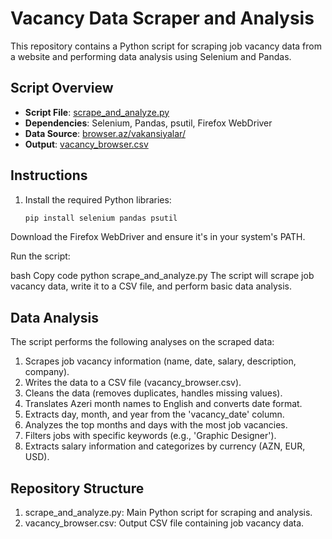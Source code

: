 # Vacancy Data Scraper and Analysis

This repository contains a Python script for scraping job vacancy data from a website and performing data analysis using Selenium and Pandas.

## Script Overview

- **Script File**: [scrape_and_analyze.py](scrape_and_analyze.py)
- **Dependencies**: Selenium, Pandas, psutil, Firefox WebDriver
- **Data Source**: [browser.az/vakansiyalar/](https://browser.az/vakansiyalar/)
- **Output**: [vacancy_browser.csv](vacancy_browser.csv)

## Instructions

1. Install the required Python libraries:
   ```bash
   pip install selenium pandas psutil

Download the Firefox WebDriver and ensure it's in your system's PATH.

Run the script:

bash
Copy code
python scrape_and_analyze.py
The script will scrape job vacancy data, write it to a CSV file, and perform basic data analysis.

## Data Analysis
The script performs the following analyses on the scraped data:

1. Scrapes job vacancy information (name, date, salary, description, company).
2. Writes the data to a CSV file (vacancy_browser.csv).
3. Cleans the data (removes duplicates, handles missing values).
4. Translates Azeri month names to English and converts date format.
5. Extracts day, month, and year from the 'vacancy_date' column.
6. Analyzes the top months and days with the most job vacancies.
7. Filters jobs with specific keywords (e.g., 'Graphic Designer').
8. Extracts salary information and categorizes by currency (AZN, EUR, USD).
## Repository Structure
1. scrape_and_analyze.py: Main Python script for scraping and analysis.
2. vacancy_browser.csv: Output CSV file containing job vacancy data.

